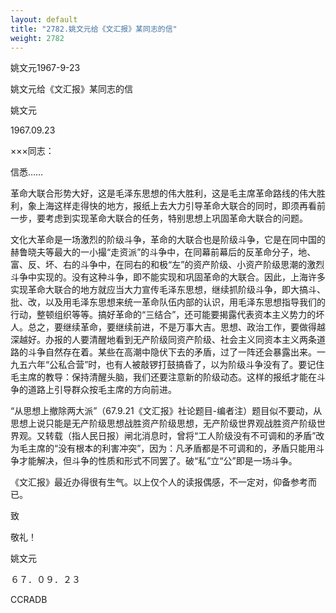 ```yaml
---
layout: default
title: "2782.姚文元给《文汇报》某同志的信"
weight: 2782
---
```


姚文元1967-9-23

姚文元给《文汇报》某同志的信

姚文元

1967.09.23

×××同志：

信悉……

革命大联合形势大好，这是毛泽东思想的伟大胜利，这是毛主席革命路线的伟大胜利，象上海这样走得快的地方，报纸上去大力引导革命大联合的同时，即须再看前一步，要考虑到实现革命大联合的任务，特别思想上巩固革命大联合的问题。

文化大革命是一场激烈的阶级斗争，革命的大联合也是阶级斗争，它是在同中国的赫鲁晓夫等最大的一小撮“走资派”的斗争中，在同幕前幕后的反革命分子，地、富、反、坏、右的斗争中，在同右的和极“左”的资产阶级、小资产阶级思潮的激烈斗争中实现的。没有这种斗争，即不能实现和巩固革命的大联合。因此，上海许多实现革命大联合的地方就应当大力宣传毛泽东思想，继续抓阶级斗争，即大搞斗、批、改，以及用毛泽东思想来统一革命队伍内部的认识，用毛泽东思想指导我们的行动，整顿组织等等。搞好革命的“三结合”，还可能要揭露代表资本主义势力的坏人。总之，要继续革命，要继续前进，不是万事大吉。思想、政治工作，要做得越深越好。办报的人要清醒地看到无产阶级同资产阶级、社会主义同资本主义两条道路的斗争自然存在着。某些在高潮中隐伏下去的矛盾，过了一阵还会暴露出来。一九五六年“公私合营”时，也有人被敲锣打鼓搞昏了，以为阶级斗争没有了。要记住毛主席的教导：保持清醒头脑，我们还要注意新的阶级动态。这样的报纸才能在斗争的道路上引导群众按毛主席的方向前进。

“从思想上撤除两大派”（67.9.21《文汇报》社论题目-编者注）题目似不要动，从思想上说只能是无产阶级思想战胜资产阶级思想，无产阶级世界观战胜资产阶级世界观。又转载（指人民日报）闸北消息时，曾将“工人阶级没有不可调和的矛盾”改为毛主席的“没有根本的利害冲突”，因为：凡矛盾都是不可调和的，矛盾只能用斗争才能解决，但斗争的性质和形式不同罢了。破“私”立“公”即是一场斗争。

《文汇报》最近办得很有生气。以上仅个人的读报偶感，不一定对，仰备参考而已。

致

敬礼！

姚文元

６７．０９．２３

CCRADB

